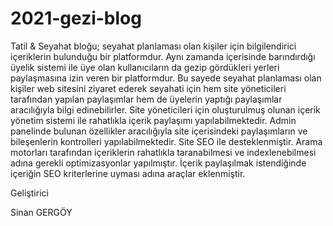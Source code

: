 # 2021-gezi-blog
Tatil & Seyahat bloğu; seyahat planlaması olan kişiler için bilgilendirici içeriklerin bulunduğu bir platformdur. Aynı zamanda içerisinde barındırdığı üyelik sistemi ile üye olan kullanıcıların da gezip gördükleri yerleri paylaşmasına izin veren bir platformdur. Bu sayede seyahat planlaması olan kişiler web sitesini ziyaret ederek seyahati için hem site yöneticileri tarafından yapılan paylaşımlar hem de üyelerin yaptığı paylaşımlar aracılığıyla bilgi edinebilirler. Site yöneticileri için oluşturulmuş olunan içerik yönetim sistemi ile rahatlıkla içerik paylaşımı yapılabilmektedir. Admin panelinde bulunan özellikler aracılığıyla site içerisindeki paylaşımların ve bileşenlerin kontrolleri yapılabilmektedir. Site SEO ile desteklenmiştir. Arama motorları tarafından içeriklerin rahatlıkla taranabilmesi ve indexlenebilmesi adına gerekli optimizasyonlar yapılmıştır. İçerik paylaşılmak istendiğinde içeriğin SEO kriterlerine uyması adına araçlar eklenmiştir. 

Geliştirici

Sinan GERGÖY

